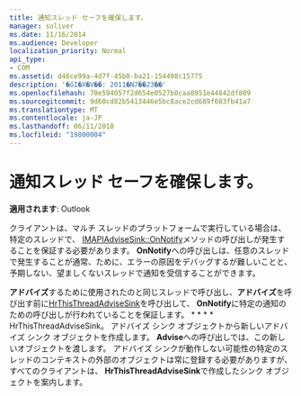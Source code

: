 ```yaml
---
title: 通知スレッド セーフを確保します。
manager: soliver
ms.date: 11/16/2014
ms.audience: Developer
localization_priority: Normal
api_type:
- COM
ms.assetid: d46ce99a-4d7f-45b0-ba21-154498c15775
description: '�ŏI�X�V��: 2011�N7��23��'
ms.openlocfilehash: 70e594057f2d654e0527b0caa0951e44842df809
ms.sourcegitcommit: 9d60cd82b5413446e5bc8ace2cd689f683fb41a7
ms.translationtype: MT
ms.contentlocale: ja-JP
ms.lasthandoff: 06/11/2018
ms.locfileid: "19800004"
---
```

# <a name="ensuring-a-thread-safe-notification"></a>通知スレッド セーフを確保します。

  
  
**適用されます**: Outlook 
  
クライアントは、マルチ スレッドのプラットフォームで実行している場合は、特定のスレッドで、 [IMAPIAdviseSink::OnNotify](imapiadvisesink-onnotify.md)メソッドの呼び出しが発生することを保証する必要があります。 **OnNotify**への呼び出しは、任意のスレッドで発生することが通常、ために、エラーの原因をデバッグするが難しいことと、予期しない、望ましくないスレッドで通知を受信することができます。 
  
**アドバイズ**するために使用されたのと同じスレッドで呼び出し、**アドバイズ**を呼び出す前に[HrThisThreadAdviseSink](hrthisthreadadvisesink.md)を呼び出して、 **OnNotify**に特定の通知のための呼び出しが行われていることを保証します。 * * * * HrThisThreadAdviseSink。 アドバイズ シンク オブジェクトから新しいアドバイズ シンク オブジェクトを作成します。 **Advise**への呼び出しでは、この新しいオブジェクトを渡します。 アドバイズ シンクが動作しない可能性の特定のスレッドのコンテキストの外部のオブジェクトは常に登録する必要がありますが、すべてのクライアントは、 **HrThisThreadAdviseSink**で作成したシンク オブジェクトを案内します。
  

